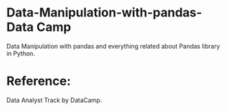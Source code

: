 # Data-Manipulation-with-pandas- Data Camp 
Data Manipulation with pandas and everything related about Pandas library in Python.

# Reference: 
Data Analyst Track by DataCamp.    
 
